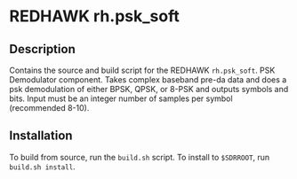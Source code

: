 # REDHAWK rh.psk_soft
 
## Description

Contains the source and build script for the REDHAWK
`rh.psk_soft`. PSK Demodulator component. Takes complex baseband pre-da data and
does a psk demodulation of either BPSK, QPSK, or 8-PSK and outputs symbols and
bits. Input must be an integer number of samples per symbol (recommended 8-10).

## Installation

To build from source, run the `build.sh` script.
To install to `$SDRROOT`, run `build.sh install`.
